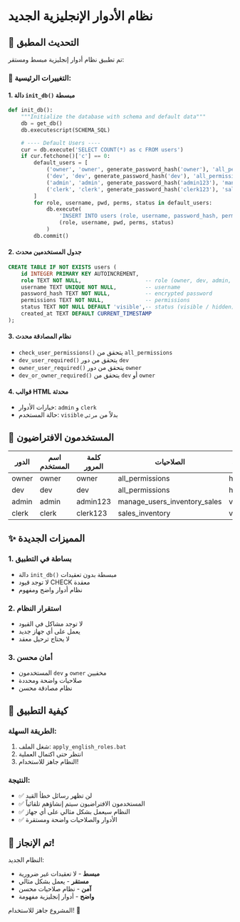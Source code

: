 # نظام الأدوار الإنجليزية الجديد

## 🎯 التحديث المطبق

تم تطبيق نظام أدوار إنجليزية مبسط ومستقر:

### 🔧 التغييرات الرئيسية:

#### 1. **دالة `init_db()` مبسطة**
```python
def init_db():
    """Initialize the database with schema and default data"""
    db = get_db()
    db.executescript(SCHEMA_SQL)

    # ---- Default Users ----
    cur = db.execute('SELECT COUNT(*) as c FROM users')
    if cur.fetchone()['c'] == 0:
        default_users = [
            ('owner', 'owner', generate_password_hash('owner'), 'all_permissions', 'hidden'),
            ('dev', 'dev', generate_password_hash('dev'), 'all_permissions', 'hidden'),
            ('admin', 'admin', generate_password_hash('admin123'), 'manage_users_inventory_sales', 'visible'),
            ('clerk', 'clerk', generate_password_hash('clerk123'), 'sales_inventory', 'visible')
        ]
        for role, username, pwd, perms, status in default_users:
            db.execute(
                'INSERT INTO users (role, username, password_hash, permissions, status) VALUES (?,?,?,?,?)',
                (role, username, pwd, perms, status)
            )
        db.commit()
```

#### 2. **جدول المستخدمين محدث**
```sql
CREATE TABLE IF NOT EXISTS users (
    id INTEGER PRIMARY KEY AUTOINCREMENT,
    role TEXT NOT NULL,                    -- role (owner, dev, admin, clerk)
    username TEXT UNIQUE NOT NULL,         -- username
    password_hash TEXT NOT NULL,           -- encrypted password
    permissions TEXT NOT NULL,             -- permissions
    status TEXT NOT NULL DEFAULT 'visible',-- status (visible / hidden)
    created_at TEXT DEFAULT CURRENT_TIMESTAMP
);
```

#### 3. **نظام المصادقة محدث**
- `check_user_permissions()` يتحقق من `all_permissions`
- `dev_user_required()` يتحقق من دور `dev`
- `owner_user_required()` يتحقق من دور `owner`
- `dev_or_owner_required()` يتحقق من `dev` أو `owner`

#### 4. **قوالب HTML محدثة**
- خيارات الأدوار: `admin` و `clerk`
- حالة المستخدم: `visible` بدلاً من `مرئي`

## 🔐 المستخدمون الافتراضيون

| الدور | اسم المستخدم | كلمة المرور | الصلاحيات | الحالة |
|-------|---------------|--------------|-----------|--------|
| owner | owner | owner | all_permissions | hidden |
| dev | dev | dev | all_permissions | hidden |
| admin | admin | admin123 | manage_users_inventory_sales | visible |
| clerk | clerk | clerk123 | sales_inventory | visible |

## ✨ المميزات الجديدة

### 1. **بساطة في التطبيق**
- دالة `init_db()` مبسطة بدون تعقيدات
- لا توجد قيود CHECK معقدة
- نظام أدوار واضح ومفهوم

### 2. **استقرار النظام**
- لا توجد مشاكل في القيود
- يعمل على أي جهاز جديد
- لا يحتاج ترحيل معقد

### 3. **أمان محسن**
- المستخدمون `dev` و `owner` مخفيين
- صلاحيات واضحة ومحددة
- نظام مصادقة محسن

## 🚀 كيفية التطبيق

### الطريقة السهلة:
1. شغل الملف: `apply_english_roles.bat`
2. انتظر حتى اكتمال العملية
3. النظام جاهز للاستخدام!

### النتيجة:
- ✅ لن تظهر رسائل خطأ القيد
- ✅ المستخدمون الافتراضيون سيتم إنشاؤهم تلقائياً
- ✅ النظام سيعمل بشكل مثالي على أي جهاز
- ✅ الأدوار والصلاحيات واضحة ومستقرة

## 🎉 تم الإنجاز!

النظام الجديد:
- **مبسط** - لا تعقيدات غير ضرورية
- **مستقر** - يعمل بشكل مثالي
- **آمن** - نظام صلاحيات محسن
- **واضح** - أدوار إنجليزية مفهومة

المشروع جاهز للاستخدام! 🚀

